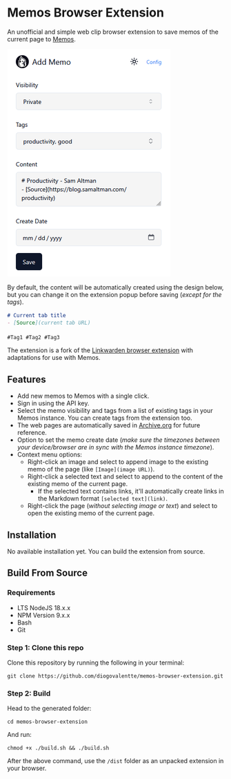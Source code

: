 # Memos Browser Extension

An unofficial and simple web clip browser extension to save memos of the current page to [Memos](https://github.com/usememos/memos).

![Image](/assets/memos-extension.png)

By default, the content will be automatically created using the design below, but you can change it on the extension popup before saving (*except for the tags*).
```markdown
# Current tab title
- [Source](current tab URL)

#Tag1 #Tag2 #Tag3
```

The extension is a fork of the [Linkwarden browser extension](https://github.com/linkwarden/browser-extension) with adaptations for use with Memos.

## Features

- Add new memos to Memos with a single click.
- Sign in using the API key.
- Select the memo visibility and tags from a list of existing tags in your Memos instance. You can create tags from the extension too.
- The web pages are automatically saved in [Archive.org](https://archive.org/web/) for future reference.
- Option to set the memo create date (*make sure the timezones between your device/browser are in sync with the Memos instance timezone*).
- Context menu options:
  - Right-click an image and select to append image to the existing memo of the page (like `[Image](image URL)`).
  - Right-click a selected text and select to append to the content of the existing memo of the current page.
    - If the selected text contains links, it'll automatically create links in the Markdown format `[selected text](link)`.
  - Right-click the page (*without selecting image or text*) and select to open the existing memo of the current page.

## Installation

No available installation yet. You can build the extension from source.

## Build From Source

### Requirements

- LTS NodeJS 18.x.x
- NPM Version 9.x.x
- Bash
- Git

### Step 1: Clone this repo

Clone this repository by running the following in your terminal:

```
git clone https://github.com/diogovalentte/memos-browser-extension.git
```

### Step 2: Build

Head to the generated folder:

```
cd memos-browser-extension
```

And run:

```
chmod +x ./build.sh && ./build.sh
```

After the above command, use the `/dist` folder as an unpacked extension in your browser.
